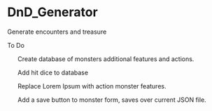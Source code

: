# DnD_Generator
Generate encounters and treasure

To Do

<ul>Create database of monsters additional features and actions.</ul>
<ul>Add hit dice to database</ul>
<ul>Replace Lorem Ipsum with action monster features.</ul>
<ul>Add a save button to monster form, saves over current JSON file.</ul>

